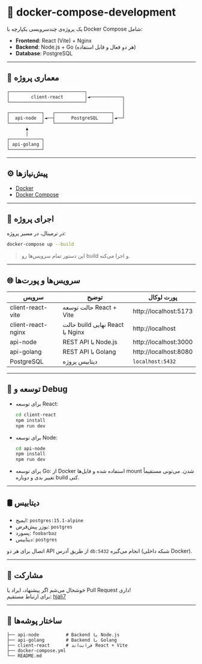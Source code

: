 # 🐳 docker-compose-development

یک پروژه‌ی چندسرویسی یکپارچه با Docker Compose شامل:
- **Frontend**: React (Vite) + Nginx
- **Backend**: Node.js + Go (هر دو فعال و قابل استفاده)
- **Database**: PostgreSQL

---

## 📐 معماری پروژه

```text
┌────────────────────────────┐
│        client-react        │◄────────────┐
└────────────────────────────┘             │
                                           │
┌────────────┐   ┌─────────────────────┐   │
│  api-node  │◄──┤      PostgreSQL     │◄──┘
└────────────┘   └─────────────────────┘
       ▲
       │
┌────────────┐
│ api-golang │
└────────────┘
```

---

## ⚙️ پیش‌نیازها

- [Docker](https://www.docker.com/)
- [Docker Compose](https://docs.docker.com/compose/)

---

## 🚀 اجرای پروژه

در ترمینال، در مسیر پروژه:

```bash
docker-compose up --build
```

> این دستور تمام سرویس‌ها رو build و اجرا می‌کنه.

---

## 🌐 سرویس‌ها و پورت‌ها

| سرویس                | توضیح                          | پورت لوکال         |
|----------------------|----------------------------------|---------------------|
| client-react-vite    | حالت توسعه React + Vite         | http://localhost:5173 |
| client-react-nginx   | حالت build نهایی React با Nginx | http://localhost    |
| api-node             | REST API با Node.js              | http://localhost:3000 |
| api-golang           | REST API با Golang               | http://localhost:8080 |
| PostgreSQL           | دیتابیس پروژه                   | `localhost:5432`    |

---

## 🧪 توسعه و Debug

- برای توسعه React:
  ```bash
  cd client-react
  npm install
  npm run dev
  ```

- برای توسعه Node:
  ```bash
  cd api-node
  npm install
  npm run dev
  ```

- برای توسعه Go:
  از Docker استفاده شده و فایل‌ها mount شدن. می‌تونی مستقیماً تغییر بدی و دوباره build کنی.

---

## 🛢️ دیتابیس

- ایمیج: `postgres:15.1-alpine`
- یوزر پیش‌فرض: `postgres`
- پسورد: `foobarbaz`
- دیتابیس: `postgres`

اتصال برای هر دو API از طریق آدرس `db:5432` انجام می‌گیره (شبکه داخلی Docker).

---

## 👥 مشارکت

خوشحال می‌شم اگر پیشنهاد، ایراد یا Pull Request داری!  
برای ارتباط مستقیم: [hjali7](https://github.com/hjali7)

---

## 📁 ساختار پوشه‌ها

```
├── api-node          # Backend با Node.js
├── api-golang        # Backend با Golang
├── client-react      # فرانت‌اند React + Vite
├── docker-compose.yml
└── README.md
```